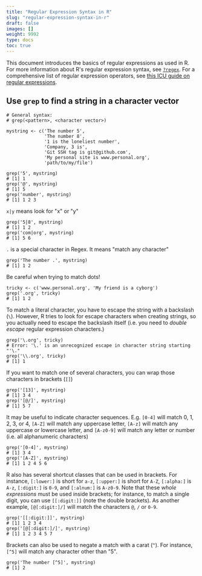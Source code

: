 ```yaml
---
title: "Regular Expression Syntax in R"
slug: "regular-expression-syntax-in-r"
draft: false
images: []
weight: 9992
type: docs
toc: true
---
```


This document introduces the basics of regular expressions as used in R. For more information about R's regular expression syntax, see [`?regex`](https://stat.ethz.ch/R-manual/R-devel/library/base/html/regex.html). For a comprehensive list of regular expression operators, see [this ICU guide on regular expressions](http://userguide.icu-project.org/strings/regexp).

## Use `grep` to find a string in a character vector
    # General syntax:   
    # grep(<pattern>, <character vector>)
    
    mystring <- c('The number 5',
                  'The number 8',
                  '1 is the loneliest number',
                  'Company, 3 is',
                  'Git SSH tag is git@github.com',
                  'My personal site is www.personal.org',
                  'path/to/my/file')

    grep('5', mystring)
    # [1] 1
    grep('@', mystring)
    # [1] 5
    grep('number', mystring)
    # [1] 1 2 3

`x|y` means look for "x" or "y"

    grep('5|8', mystring)
    # [1] 1 2
    grep('com|org', mystring)
    # [1] 5 6

`.` is a special character in Regex. It means "match any character"

    grep('The number .', mystring)
    # [1] 1 2

Be careful when trying to match dots!

    tricky <- c('www.personal.org', 'My friend is a cyborg')
    grep('.org', tricky)
    # [1] 1 2

To match a literal character, you have to escape the string with a backslash (`\`). However, R tries to look for escape characters when creating strings, so you actually need to escape the backslash itself (i.e. you need to _double escape_ regular expression characters.)

    grep('\.org', tricky)
    # Error: '\.' is an unrecognized escape in character string starting "'\."
    grep('\\.org', tricky)
    # [1] 1

If you want to match one of several characters, you can wrap those characters in brackets (`[]`)

    grep('[13]', mystring)
    # [1] 3 4
    grep('[@/]', mystring)
    # [1] 5 7

It may be useful to indicate character sequences. E.g. `[0-4]` will match 0, 1, 2, 3, or 4, `[A-Z]` will match any uppercase letter, `[A-z]` will match any uppercase or lowercase letter, and `[A-z0-9]` will match any letter or number (i.e. all alphanumeric characters)

    grep('[0-4]', mystring)
    # [1] 3 4
    grep('[A-Z]', mystring)
    # [1] 1 2 4 5 6

R also has several shortcut classes that can be used in brackets. For instance, `[:lower:]` is short for `a-z`, `[:upper:]` is short for `A-Z`, `[:alpha:]` is `A-z`, `[:digit:]` is `0-9`, and `[:alnum:]` is `A-z0-9`. Note that these _whole expressions_ must be used inside brackets; for instance, to match a single digit, you can use `[[:digit:]]` (note the double brackets). As another example, `[@[:digit:]/]` will match the characters `@`, `/` or `0-9`.

    grep('[[:digit:]]', mystring)
    # [1] 1 2 3 4
    grep('[@[:digit:]/]', mystring)
    # [1] 1 2 3 4 5 7

Brackets can also be used to negate a match with a carat (`^`). For instance, `[^5]` will match any character other than "5".

    grep('The number [^5]', mystring)
    # [1] 2

